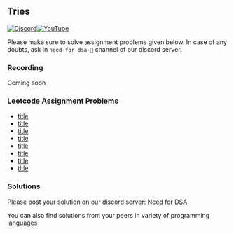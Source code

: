 ## Tries

[![Discord](https://img.shields.io/badge/Discord-%237289DA.svg?style=for-the-badge&logo=discord&logoColor=white)](https://discord.gg/XRhdQkMkQp)[![YouTube](https://img.shields.io/badge/YouTube-%23FF0000.svg?style=for-the-badge&logo=YouTube&logoColor=white)](https://www.youtube.com/channel/UCOr2tU9paYaosUIz0IH7MHg)

Please make sure to solve assignment problems given below. In case of any doubts, ask in `need-for-dsa-🎯` channel of our discord server.

### Recording

Coming soon

### Leetcode Assignment Problems

- [title](link)
- [title](link)
- [title](link)
- [title](link)
- [title](link)
- [title](link)
- [title](link)
- [title](link)

### Solutions

Please post your solution on our discord server: [Need for DSA](https://discord.com/channels/979773706534543420/1026872478527668304)

You can also find solutions from your peers in variety of programming languages
